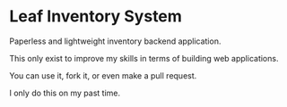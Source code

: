 # Leaf Inventory System

Paperless and lightweight inventory backend application.

This only exist to improve my skills in terms of building web applications.

You can use it, fork it, or even make a pull request.

I only do this on my past time.
